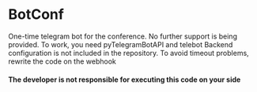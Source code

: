 # BotConf
One-time telegram bot for the conference. No further support is being provided.
To work, you need pyTelegramBotAPI and telebot
Backend configuration is not included in the repository.
To avoid timeout problems, rewrite the code on the webhook

####  The developer is not responsible for executing this code on your side
